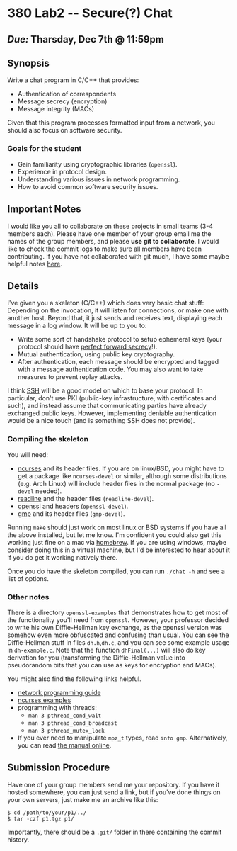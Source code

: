 # 380 Lab2 -- Secure(?) Chat

## *Due:* Tharsday, Dec 7th @ 11:59pm

## Synopsis

Write a chat program in C/C++ that provides:

* Authentication of correspondents
* Message secrecy (encryption)
* Message integrity (MACs)

Given that this program processes formatted input from a network, you should
also focus on software security.

### Goals for the student

* Gain familiarity using cryptographic libraries (`openssl`).
* Experience in protocol design.
* Understanding various issues in network programming.
* How to avoid common software security issues.

## Important Notes

I would like you all to collaborate on these projects in small teams (3-4
members each).  Please have one member of your group email me the names of the
group members, and please **use git to collaborate**.  I would like to check
the commit logs to make sure all members have been contributing.  If you have
not collaborated with git much, I have some maybe helpful notes [here][scm].


## Details

I've given you a skeleton (C/C++) which does very basic chat stuff:  Depending
on the invocation, it will listen for connections, or make one with another
host.  Beyond that, it just sends and receives text, displaying each message
in a log window.  It will be up to you to:

* Write some sort of handshake protocol to setup ephemeral keys (your protocol
  should have [perfect forward secrecy][forward]!).
* Mutual authentication, using public key cryptography.
* After authentication, each message should be encrypted and tagged with a
  message authentication code.  You may also want to take measures to prevent
  replay attacks.

I think [SSH][ssh] will be a good model on which to base your protocol.  In
particular, don't use PKI (public-key infrastructure, with certificates and
such), and instead assume that communicating parties have already exchanged
public keys.  However, implementing deniable authentication would be a nice
touch (and is something SSH does not provide).


### Compiling the skeleton

You will need:

* [ncurses](https://en.wikipedia.org/wiki/Ncurses) and its header files.  If
  you are on linux/BSD, you might have to get a package like `ncurses-devel`
  or similar, although some distributions (e.g. Arch Linux) will include
  header files in the normal package (no `-devel` needed).
* [readline](https://en.wikipedia.org/wiki/Readline) and the header files
  (`readline-devel`).
* [openssl][OpenSSL] and headers (`openssl-devel`).
* [gmp][GMP] and its header files (`gmp-devel`).

Running `make` should just work on most linux or BSD systems if you have all
the above installed, but let me know.  I'm confident you could also get this
working just fine on a mac via [homebrew](https://brew.sh/).  If you are using
windows, maybe consider doing this in a virtual machine, but I'd be interested
to hear about it if you do get it working natively there.

Once you do have the skeleton compiled, you can run `./chat -h` and see a list
of options.

### Other notes

There is a directory `openssl-examples` that demonstrates how to get most of
the functionality you'll need from `openssl`.  However, your professor decided
to write his own Diffie-Hellman key exchange, as the openssl version was
somehow even more obfuscated and confusing than usual.  You can see the
Diffie-Hellman stuff in files `dh.h`,`dh.c`, and you can see some example
usage in `dh-example.c`.  Note that the function `dhFinal(...)` will also do
key derivation for you (transforming the Diffie-Hellman value into
pseudorandom bits that you can use as keys for encryption and MACs).

You might also find the following links helpful.

* [network programming guide](https://beej.us/guide/bgnet/)
* [ncurses examples](https://tldp.org/HOWTO/NCURSES-Programming-HOWTO/)
* programming with threads:
    + `man 3 pthread_cond_wait`
    + `man 3 pthread_cond_broadcast`
    + `man 3 pthread_mutex_lock`
* If you ever need to manipulate `mpz_t` types, read `info gmp`.
  Alternatively, you can read [the manual online](https://gmplib.org/manual/).

## Submission Procedure

Have one of your group members send me your repository.  If you have it hosted
somewhere, you can just send a link, but if you've done things on your own
servers, just make me an archive like this:

~~~~~~~~~~~{.bash}
$ cd /path/to/your/p1/../
$ tar -czf p1.tgz p1/
~~~~~~~~~~~~~~~~~~

Importantly, there should be a `.git/` folder in there containing the commit
history.

<!--  links  -->

[GMP]: http://gmplib.org/
[libressl]: https://www.libressl.org/
[OpenSSL]: http://www.openssl.org/
[scm]: http://www-cs.ccny.cuny.edu/~wes/CSC103/scm.html#collaborate
[forward]: https://en.wikipedia.org/wiki/Forward_secrecy
[ssh]: https://en.wikipedia.org/wiki/Ssh
